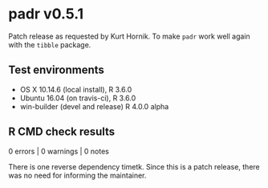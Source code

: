 # padr v0.5.1

Patch release as requested by Kurt Hornik. To make `padr` work well again with the `tibble` package.

## Test environments
* OS X 10.14.6 (local install), R 3.6.0
* Ubuntu 16.04 (on travis-ci), R 3.6.0
* win-builder (devel and release) R 4.0.0 alpha 

## R CMD check results

0 errors | 0 warnings | 0 notes

There is one reverse dependency timetk. Since this is a patch release, there was no need for informing the maintainer.
